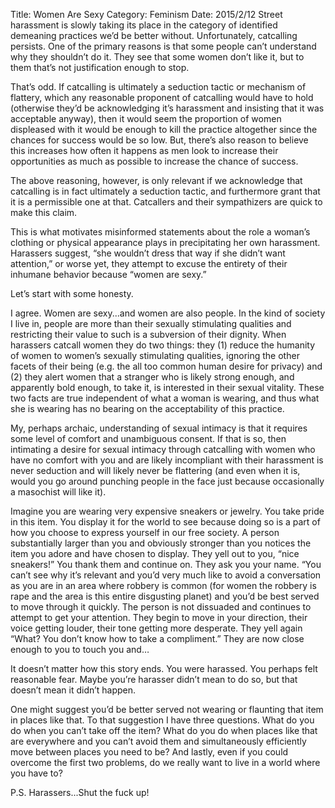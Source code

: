 Title: Women Are Sexy
Category: Feminism
Date: 2015/2/12
Street harassment is slowly taking its place in the category of identified demeaning practices we’d be better without. Unfortunately, catcalling persists. One of the primary reasons is that some people can’t understand why they shouldn’t do it. They see that some women don’t like it, but to them that’s not justification enough to stop.

That’s odd. If catcalling is ultimately a seduction tactic or mechanism of flattery, which any reasonable proponent of catcalling would have to hold (otherwise they’d be acknowledging it’s harassment and insisting that it was acceptable anyway), then it would seem the proportion of women displeased with it would be enough to kill the practice altogether since the chances for success would be so low. But, there’s also reason to believe this increases how often it happens as men look to increase their opportunities as much as possible to increase the chance of success.

The above reasoning, however, is only relevant if we acknowledge that catcalling is in fact ultimately a seduction tactic, and furthermore grant that it is a permissible one at that. Catcallers and their sympathizers are quick to make this claim.

This is what motivates misinformed statements about the role a woman’s clothing or physical appearance plays in precipitating her own harassment. Harassers suggest, “she wouldn’t dress that way if she didn’t want attention,” or worse yet, they attempt to excuse the entirety of their inhumane behavior because “women are sexy.”

Let’s start with some honesty.

I agree. Women are sexy...and women are also people. In the kind of society I live in, people are more than their sexually stimulating qualities and restricting their value to such is a subversion of their dignity. When harassers catcall women they do two things: they (1) reduce the humanity of women to women’s sexually stimulating qualities, ignoring the other facets of their being (e.g. the all too common human desire for privacy) and (2) they alert women that a stranger who is likely strong enough, and apparently bold enough, to take it, is interested in their sexual vitality. These two facts are true independent of what a woman is wearing, and thus what she is wearing has no bearing on the acceptability of this practice.

My, perhaps archaic, understanding of sexual intimacy is that it requires some level of comfort and unambiguous consent. If that is so, then intimating a desire for sexual intimacy through catcalling with women who have no comfort with you and are likely incompliant with their harassment is never seduction and will likely never be flattering (and even when it is, would you go around punching people in the face just because occasionally a masochist will like it).

Imagine you are wearing very expensive sneakers or jewelry. You take pride in this item. You display it for the world to see because doing so is a part of how you choose to express yourself in our free society. A person substantially larger than you and obviously stronger than you notices the item you adore and have chosen to display. They yell out to you, “nice sneakers!” You thank them and continue on. They ask you your name. “You can’t see why it’s relevant and you’d very much like to avoid a conversation as you are in an area where robbery is common (for women the robbery is rape and the area is this entire disgusting planet) and you’d be best served to move through it quickly. The person is not dissuaded and continues to attempt to get your attention. They begin to move in your direction, their voice getting louder, their tone getting more desperate. They yell again “What? You don’t know how to take a compliment.” They are now close enough to you to touch you and…

It doesn’t matter how this story ends. You were harassed. You perhaps felt reasonable fear. Maybe you’re harasser didn’t mean to do so, but that doesn’t mean it didn’t happen.

One might suggest you’d be better served not wearing or flaunting that item in places like that. To that suggestion I have three questions. What do you do when you can’t take off the item? What do you do when places like that are everywhere and you can’t avoid them and simultaneously efficiently move between places you need to be? And lastly, even if you could overcome the first two problems, do we really want to live in a world where you have to?

P.S. Harassers...Shut the fuck up!
